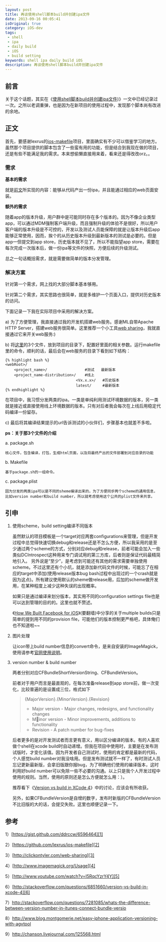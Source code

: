 ```yaml
---
layout: post
title: 再谈使用shell脚本build并创建ipa文件
date: 2013-09-16 00:05:41
isOriginal: true
category: iOS-dev
tags:
 - shell
 - ipa
 - daily build
 - iOS
 - build setting
keywords: shell ipa daily build iOS
description: 再谈使用shell脚本build并创建ipa文件
---
```


## 前言

关于这个话题，其实在《[使用shell脚本build并创建ipa文件][0])》一文中已经记录过一次。之所以老调重弹，也是因为在新项目的使用过程中，发现那个脚本尚有改进的余地。

## 正文

首先，要感谢lexrus的[ios-makefile][2]项目，里面确实有不少可以借鉴学习的地方。虽然那个项目提供的脚本包含了一些蛮有用的功能，但是结合到我现在做的项目，还是有些不能满足我的需求。本来想偷懒直接用来着，看来还是得改改orz。。

### 需求

**基本的需求**

就是[前文][0]所实现的内容：能够从代码产出一份ipa，并且能通过相应的web页面安装。

**额外的需求**

随着app的版本升级，用户群中是可能同时存在多个版本的。因为不像企业类型app，可以通过MDM强制客户端升级，而且强制升级的体验不是很好，所以用户客户端的版本升级是不可控的，开发以及测试人员能保障的就是让版本升级后app能够正常使用，因而，挨个的从历史版本升级到最新版本的测试是必要的。但是app一但提交到app store，历史版本就不见了，所以不能指望app store，需要在每次完成一次版本后，做一份ipa等文件的快照，方便后续的升级测试。

总之一句话概括需求，就是需要做简单的版本分发管理。

### 解决方案

针对第一个需求，网上找的大部分脚本基本够用。

针对第二个需求，其实思路也很简单，就是多维护一个页面入口，提供对历史版本的访问。

下面记录一下我在实际项目中采用的解决方案。

a) 为了方便管理，我直接通过我的开发机搭建web服务。感谢ML自带Apache HTTP Server，搭建web服务很简单。这里推荐一个小工具[web sharing][3]，我就直接通过它来开关web服务:)

b) 将[这里][1]的3个文件，放到项目的目录下，配置好里面的相关参数。运行makefile里的命令，顺利的话，最后会在web服务的目录下看到如下结构：

	{% highlight bash %}
	<webRoot>/
		<project_name>/                 #测试   最新版本
		<project_name-distribution>/    #线上
									<Vx.x.x>/   #历史版本
									latest/     #最新版本
	{% endhighlight %}
	
在项目中，我习惯分发两类的ipa。一类是单纯利用测试环境数据的版本，另一类就是接近或直接使用线上环境数据的版本。只有对后者我会每次在上线后用稳定代码编译一份留存。
	
c) 最后将其编译结果提示的url告诉测试的小伙伴们，步骤基本也就差不多啦。

**ps：关于那3个文件的介绍**

a. package.sh 

	核心文件，包含编译，打包，生成html页面，以及将最终产出的文件部署到对应目录的功能
		
b. Makefile
	
	基于package.sh的一组命令。
		
c. package.plist
		
	因为分发的两类ipa可以是不同的sheme编译出来的，为了方便同步两个scheme的通用信息，比如version number和build number，所以就考虑使用这个公共的plist文件来共享。

## 引申

1. 使用scheme，build setting编译不同版本
	
	虽然默认的项目模板是一个target对应两套configurations来管理，但是开发过程中总觉得快速切换debug和release还是不怎么方便，所以我采用的是至少通过两个scheme的方式，分别对应debug和release，前者可能会加入一些类似DCIntrospect这种用来专门调试用的第三方库，后者则是保证代码最精简地引入。 另外说是“至少”，是考虑到可能还有其他的需求需要单独使用scheme。不过这里还有个小坑，就是添加新代码文件的时候，可能忘了在相应的target中添加(使用release版本bug bash过程中出现过的一个crash就是因为这点)。所有建议使用默认的sheme做release用，后加的scheme做开发用，在某种程度上减少这种失误的出现概率。
	
	如果只是通过编译来划分版本，其实用不同的configuration settings file也是可以达到管理的目的的。这里也就不赘述。
	
	《[How We Built Facebook for iOS][5]》(要翻墙)中分享的关于multiple builds只是简单的提到用不同的provision file，可能他们的版本控制更严格吧，具体俺们也不知道啦~~
	
2. 图片处理
	
	让icon带上build number信息的convert命令，是来自安装的ImageMagick，使用请参考[官网使用说明][4]。

3. version number & build number

	两者分别对应CFBundleShortVersionString、CFBundleVersion。
	
	前者对于用户而言是最直观的，在每次准备release到app store前，做一次变化，比较普遍的是设置成三位，格式如下
	>{MajorVersion}.{MinorVersion}.{Revision}
	>
	> * Major version - Major changes, redesigns, and functionality changes
	> * Minor version - Minor improvements, additions to functionality
	> * Revision - A patch number for bug-fixes

	后者更多的是对开发测试者而言更有意义，用以区分编译的版本。有的人喜欢做个shell在xcode build时自动递增。但我在项目中使用时，主要是在发布测试版时，才变化该值。因为开发者自己测试时，使用的肯定都是最新的代码，个人感觉build number对我没啥用。但是发布测试就不一样了，有时测试人员忘记更新最新版，会拿旧版跟你报bug，为了明确他们使用的编译版本，这时利用好build number可以免除一些不必要的沟通。以上只是我个人开发过程中使用的规则。当然，使用的原则还是怎么方便就怎么用：）。
	
	推荐看下《[Version vs build in XCode 4][6]》中的讨论，应该会有所收获。
	
	另外，如果CFBundleVersion是自增的数字，发布时新版的CFBundleVersion不比旧版的大的话，会提交失败。这里也顺便记录一下。

## 参考
	
1）[https://gist.github.com/ddrccw/6596464][1]

2）[https://github.com/lexrus/ios-makefile][2]

3）[http://clickontyler.com/web-sharing][3]

4）[http://www.imagemagick.org/Usage][4]

5）[http://www.youtube.com/watch?v=I5RqcYzrY4Y][5]

6）[http://stackoverflow.com/questions/6851660/version-vs-build-in-xcode-4][6]

7）<http://stackoverflow.com/questions/7281085/whats-the-difference-between-version-number-in-itunes-connect-bundle-versio>

8）<http://www.blog.montgomerie.net/easy-iphone-application-versioning-with-agvtool>

9）<http://chanson.livejournal.com/125568.html>


[0]: http://http://ddrccw.github.io/2013/01/28/daily-build-and-create-ipa-using-shell-script/

[1]: https://gist.github.com/ddrccw/6596464 "new package shell"

[2]: https://github.com/lexrus/ios-makefile "ios-makefile"

[3]: http://clickontyler.com/web-sharing/  "web-sharing"

[4]: http://www.imagemagick.org/Usage/ "imagemagick usage"

[5]: http://www.youtube.com/watch?v=I5RqcYzrY4Y "How We Built Facebook for iOS"
[6]: http://stackoverflow.com/questions/6851660/version-vs-build-in-xcode-4


